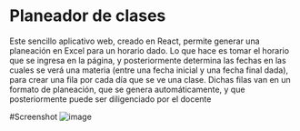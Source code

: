 # Planeador de clases

Este sencillo aplicativo web, creado en React, permite generar una planeación en Excel para un horario dado. Lo que hace es tomar el horario que se ingresa en la página, y posteriormente determina las fechas en las cuales se verá una materia (entre una fecha inicial y una fecha final dada), para crear una fila por cada día que se ve una clase. Dichas filas van en un formato de planeación, que se genera automáticamente, y que posteriormente puede ser diligenciado por el docente

#Screenshot
![image](https://user-images.githubusercontent.com/15802235/159184362-ffd1d004-5464-4f75-b8c0-744ea9dcc3cb.png)
